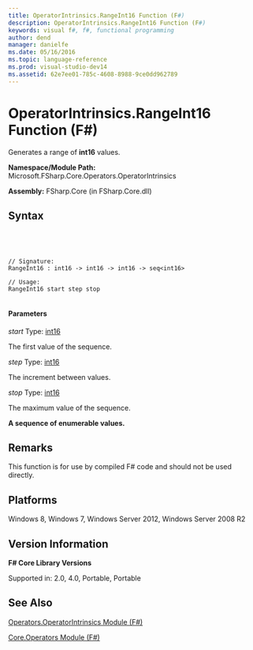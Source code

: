 ```yaml
---
title: OperatorIntrinsics.RangeInt16 Function (F#)
description: OperatorIntrinsics.RangeInt16 Function (F#)
keywords: visual f#, f#, functional programming
author: dend
manager: danielfe
ms.date: 05/16/2016
ms.topic: language-reference
ms.prod: visual-studio-dev14
ms.assetid: 62e7ee01-785c-4608-8988-9ce0dd962789 
---
```


# OperatorIntrinsics.RangeInt16 Function (F#)

Generates a range of **int16** values.

**Namespace/Module Path:** Microsoft.FSharp.Core.Operators.OperatorIntrinsics

**Assembly:** FSharp.Core (in FSharp.Core.dll)


## Syntax



```




// Signature:
RangeInt16 : int16 -> int16 -> int16 -> seq<int16>

// Usage:
RangeInt16 start step stop


```





#### Parameters
*start*
Type: [int16](http://msdn.microsoft.com/en-us/library/608e612c-5a8e-40c4-912f-55788628cb9b)


The first value of the sequence.


*step*
Type: [int16](http://msdn.microsoft.com/en-us/library/608e612c-5a8e-40c4-912f-55788628cb9b)


The increment between values.


*stop*
Type: [int16](http://msdn.microsoft.com/en-us/library/608e612c-5a8e-40c4-912f-55788628cb9b)


The maximum value of the sequence.



**A sequence of enumerable values.**
## Remarks
This function is for use by compiled F# code and should not be used directly.


## Platforms
Windows 8, Windows 7, Windows Server 2012, Windows Server 2008 R2


## Version Information
**F# Core Library Versions**

Supported in: 2.0, 4.0, Portable, Portable




## See Also
[Operators.OperatorIntrinsics Module &#40;F&#35;&#41;](Operators.OperatorIntrinsics-Module-%5BFSharp%5D.md)

[Core.Operators Module &#40;F&#35;&#41;](Core.Operators-Module-%5BFSharp%5D.md)

